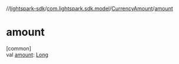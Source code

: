 //[lightspark-sdk](../../../index.md)/[com.lightspark.sdk.model](../index.md)/[CurrencyAmount](index.md)/[amount](amount.md)

# amount

[common]\
val [amount](amount.md): [Long](https://kotlinlang.org/api/latest/jvm/stdlib/kotlin/-long/index.html)
